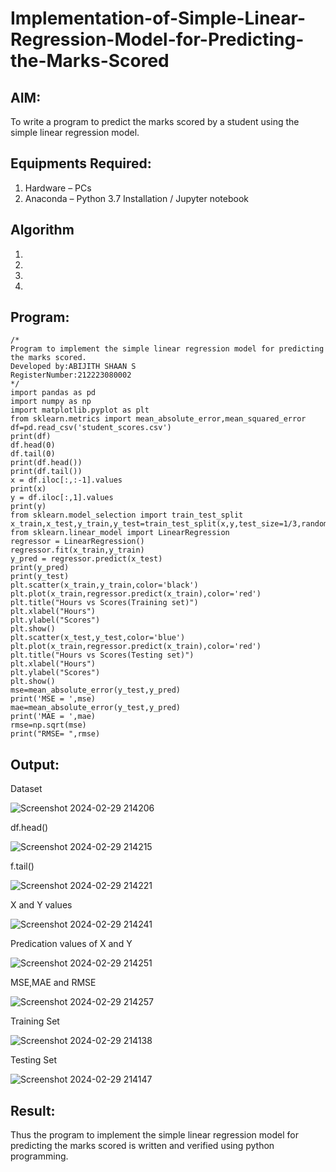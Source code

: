# Implementation-of-Simple-Linear-Regression-Model-for-Predicting-the-Marks-Scored

## AIM:
To write a program to predict the marks scored by a student using the simple linear regression model.

## Equipments Required:
1. Hardware – PCs
2. Anaconda – Python 3.7 Installation / Jupyter notebook

## Algorithm
1. 
2. 
3. 
4. 

## Program:
```
/*
Program to implement the simple linear regression model for predicting the marks scored.
Developed by:ABIJITH SHAAN S 
RegisterNumber:212223080002
*/
import pandas as pd
import numpy as np
import matplotlib.pyplot as plt
from sklearn.metrics import mean_absolute_error,mean_squared_error
df=pd.read_csv('student_scores.csv')
print(df)
df.head(0)
df.tail(0)
print(df.head())
print(df.tail())
x = df.iloc[:,:-1].values
print(x)
y = df.iloc[:,1].values
print(y)
from sklearn.model_selection import train_test_split
x_train,x_test,y_train,y_test=train_test_split(x,y,test_size=1/3,random_state=0)
from sklearn.linear_model import LinearRegression
regressor = LinearRegression()
regressor.fit(x_train,y_train)
y_pred = regressor.predict(x_test)
print(y_pred)
print(y_test)
plt.scatter(x_train,y_train,color='black')
plt.plot(x_train,regressor.predict(x_train),color='red')
plt.title("Hours vs Scores(Training set)")
plt.xlabel("Hours")
plt.ylabel("Scores")
plt.show()
plt.scatter(x_test,y_test,color='blue')
plt.plot(x_train,regressor.predict(x_train),color='red')
plt.title("Hours vs Scores(Testing set)")
plt.xlabel("Hours")
plt.ylabel("Scores")
plt.show()
mse=mean_absolute_error(y_test,y_pred)
print('MSE = ',mse)
mae=mean_absolute_error(y_test,y_pred)
print('MAE = ',mae)
rmse=np.sqrt(mse)
print("RMSE= ",rmse)
```

## Output:
Dataset

![Screenshot 2024-02-29 214206](https://github.com/Shaan2803/Implementation-of-Simple-Linear-Regression-Model-for-Predicting-the-Marks-Scored/assets/160568486/62ea0e41-3f1c-49ab-917e-ebe0934277e7)

df.head()

![Screenshot 2024-02-29 214215](https://github.com/Shaan2803/Implementation-of-Simple-Linear-Regression-Model-for-Predicting-the-Marks-Scored/assets/160568486/39781399-044d-432d-b627-3f23aa66759e)

f.tail()

![Screenshot 2024-02-29 214221](https://github.com/Shaan2803/Implementation-of-Simple-Linear-Regression-Model-for-Predicting-the-Marks-Scored/assets/160568486/58407250-3d11-4e61-a332-1b8e410795bf)

X and Y values

![Screenshot 2024-02-29 214241](https://github.com/Shaan2803/Implementation-of-Simple-Linear-Regression-Model-for-Predicting-the-Marks-Scored/assets/160568486/e63f2ffe-1143-480f-a7da-cbd16e3ddd5f)

Predication values of X and Y

![Screenshot 2024-02-29 214251](https://github.com/Shaan2803/Implementation-of-Simple-Linear-Regression-Model-for-Predicting-the-Marks-Scored/assets/160568486/04956a7b-e72e-4052-a4ab-5237bee3689f)

MSE,MAE and RMSE

![Screenshot 2024-02-29 214257](https://github.com/Shaan2803/Implementation-of-Simple-Linear-Regression-Model-for-Predicting-the-Marks-Scored/assets/160568486/444ba446-7d2c-4790-ac76-5f58f61afc77)

Training Set

![Screenshot 2024-02-29 214138](https://github.com/Shaan2803/Implementation-of-Simple-Linear-Regression-Model-for-Predicting-the-Marks-Scored/assets/160568486/1bd4e777-b95e-4976-a262-06eb30567172)

Testing Set

![Screenshot 2024-02-29 214147](https://github.com/Shaan2803/Implementation-of-Simple-Linear-Regression-Model-for-Predicting-the-Marks-Scored/assets/160568486/a9bcce77-f50d-4d38-8e3e-860b196234b1)









## Result:
Thus the program to implement the simple linear regression model for predicting the marks scored is written and verified using python programming.
